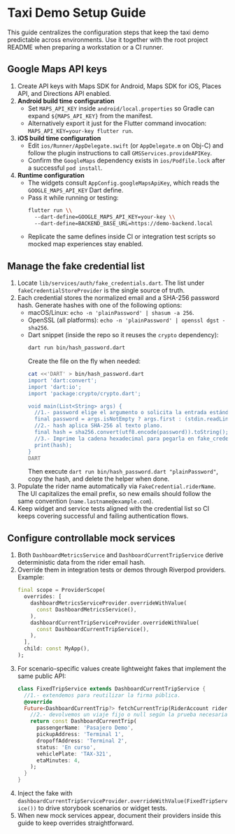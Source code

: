 # Taxi Demo Setup Guide

This guide centralizes the configuration steps that keep the taxi demo predictable across environments.
Use it together with the root project README when preparing a workstation or a CI runner.

## Google Maps API keys

1. Create API keys with Maps SDK for Android, Maps SDK for iOS, Places API, and Directions API enabled.
2. **Android build time configuration**
   - Set `MAPS_API_KEY` inside `android/local.properties` so Gradle can expand `${MAPS_API_KEY}` from the manifest.
   - Alternatively export it just for the Flutter command invocation: `MAPS_API_KEY=your-key flutter run`.
3. **iOS build time configuration**
   - Edit `ios/Runner/AppDelegate.swift` (or `AppDelegate.m` on Obj-C) and follow the plugin instructions to call `GMSServices.provideAPIKey`.
   - Confirm the `GoogleMaps` dependency exists in `ios/Podfile.lock` after a successful `pod install`.
4. **Runtime configuration**
   - The widgets consult `AppConfig.googleMapsApiKey`, which reads the `GOOGLE_MAPS_API_KEY` Dart define.
   - Pass it while running or testing:
     ```bash
     flutter run \\
       --dart-define=GOOGLE_MAPS_API_KEY=your-key \\
       --dart-define=BACKEND_BASE_URL=https://demo-backend.local
     ```
   - Replicate the same defines inside CI or integration test scripts so mocked map experiences stay enabled.

## Manage the fake credential list

1. Locate `lib/services/auth/fake_credentials.dart`. The list under `fakeCredentialStoreProvider` is the single source of truth.
2. Each credential stores the normalized email and a SHA-256 password hash. Generate hashes with one of the following options:
   - macOS/Linux: `echo -n 'plainPassword' | shasum -a 256`.
   - OpenSSL (all platforms): `echo -n 'plainPassword' | openssl dgst -sha256`.
   - Dart snippet (inside the repo so it reuses the `crypto` dependency):
     ```bash
     dart run bin/hash_password.dart
     ```
     Create the file on the fly when needed:
     ```bash
     cat <<'DART' > bin/hash_password.dart
     import 'dart:convert';
     import 'dart:io';
     import 'package:crypto/crypto.dart';

     void main(List<String> args) {
       //1.- password elige el argumento o solicita la entrada estándar.
       final password = args.isNotEmpty ? args.first : (stdin.readLineSync() ?? '');
       //2.- hash aplica SHA-256 al texto plano.
       final hash = sha256.convert(utf8.encode(password)).toString();
       //3.- Imprime la cadena hexadecimal para pegarla en fake_credentials.dart.
       print(hash);
     }
     DART
     ```
     Then execute `dart run bin/hash_password.dart "plainPassword"`, copy the hash, and delete the helper when done.
3. Populate the rider name automatically via `FakeCredential.riderName`. The UI capitalizes the email prefix, so new emails should follow the same convention (`name.lastname@example.com`).
4. Keep widget and service tests aligned with the credential list so CI keeps covering successful and failing authentication flows.

## Configure controllable mock services

1. Both `DashboardMetricsService` and `DashboardCurrentTripService` derive deterministic data from the rider email hash.
2. Override them in integration tests or demos through Riverpod providers. Example:
   ```dart
   final scope = ProviderScope(
     overrides: [
       dashboardMetricsServiceProvider.overrideWithValue(
         const DashboardMetricsService(),
       ),
       dashboardCurrentTripServiceProvider.overrideWithValue(
         const DashboardCurrentTripService(),
       ),
     ],
     child: const MyApp(),
   );
   ```
3. For scenario-specific values create lightweight fakes that implement the same public API:
   ```dart
   class FixedTripService extends DashboardCurrentTripService {
     //1.- extendemos para reutilizar la firma pública.
     @override
     Future<DashboardCurrentTrip?> fetchCurrentTrip(RiderAccount rider) async {
       //2.- devolvemos un viaje fijo o null según la prueba necesaria.
       return const DashboardCurrentTrip(
         passengerName: 'Pasajero Demo',
         pickupAddress: 'Terminal 1',
         dropoffAddress: 'Terminal 2',
         status: 'En curso',
         vehiclePlate: 'TAX-321',
         etaMinutes: 4,
       );
     }
   }
   ```
4. Inject the fake with `dashboardCurrentTripServiceProvider.overrideWithValue(FixedTripService())` to drive storybook scenarios or widget tests.
5. When new mock services appear, document their providers inside this guide to keep overrides straightforward.
